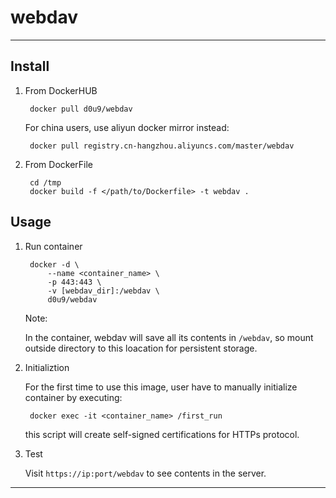 # webdav

---

## Install

1. From DockerHUB

        docker pull d0u9/webdav

    For china users, use aliyun docker mirror instead:

        docker pull registry.cn-hangzhou.aliyuncs.com/master/webdav

2. From DockerFile

        cd /tmp
        docker build -f </path/to/Dockerfile> -t webdav .

## Usage

1. Run container

        docker -d \
            --name <container_name> \
            -p 443:443 \
            -v [webdav_dir]:/webdav \
            d0u9/webdav

    Note:

    In the container, webdav will save all its contents in `/webdav`, so mount
    outside directory to this loacation for persistent storage.

2. Initializtion

    For the first time to use this image, user have to manually initialize
    container by executing:

        docker exec -it <container_name> /first_run

    this script will create self-signed certifications for HTTPs protocol.

3. Test

    Visit `https://ip:port/webdav` to see contents in the server.

---


